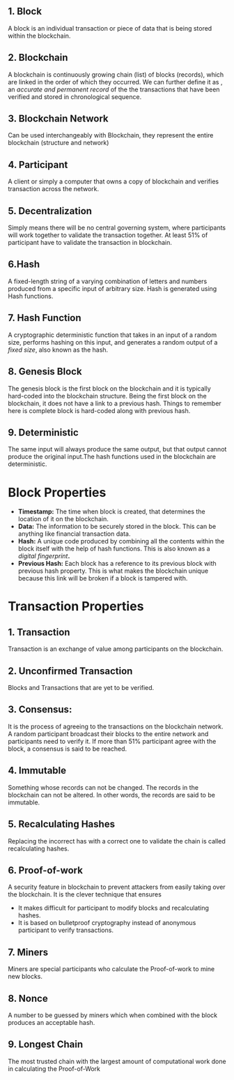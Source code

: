 ## 1\. Block

A block is an individual transaction or piece of data that is being stored within the blockchain.

## 2\. Blockchain

A blockchain is continuously growing chain (list) of blocks (records), which are linked in the order of which they occurred. We can further define it as , an _accurate and permanent record_ of the the transactions that have been verified and stored in chronological sequence.

## 3\. Blockchain Network

Can be used interchangeably with Blockchain, they represent the entire blockchain (structure and network)

## 4\. Participant

A client or simply a computer that owns a copy of blockchain and verifies transaction across the network.

## 5\. Decentralization

Simply means there will be no central governing system, where participants will work together to validate the transaction together. At least 51% of participant have to validate the transaction in blockchain.

## **6.Hash**

A fixed-length string of a varying combination of letters and numbers produced from a specific input of arbitrary size. Hash is generated using Hash functions.

## **7\. Hash Function**

A cryptographic deterministic function that takes in an input of a random size, performs hashing on this input, and generates a random output of a _fixed size_, also known as the hash.

## **8\. Genesis Block**

The genesis block is the first block on the blockchain and it is typically hard-coded into the blockchain structure. Being the first block on the blockchain, it does not have a link to a previous hash. Things to remember here is complete block is hard-coded along with previous hash.

## **9\. Deterministic**

The same input will always produce the same output, but that output cannot produce the original input.The hash functions used in the blockchain are deterministic.

# **Block Properties**

*   **Timestamp:** The time when block is created, that determines the location of it on the blockchain.
*   **Data:** The information to be securely stored in the block. This can be anything like financial transaction data.
*   **Hash:** A unique code produced by combining all the contents within the block itself with the help of hash functions. This is also known as a _digital fingerprint_**.**
*   **Previous Hash:** Each block has a reference to its previous block with previous hash property. This is what makes the blockchain unique because this link will be broken if a block is tampered with.

# Transaction Properties

## 1\. Transaction

Transaction is an exchange of value among participants on the blockchain.

## 2\. Unconfirmed Transaction

Blocks and Transactions that are yet to be verified.

## 3\. Consensus:

It is the process of agreeing to the transactions on the blockchain network. A random participant broadcast their blocks to the entire network and participants need to verify it. If more than 51% participant agree with the block, a consensus is said to be reached.

## 4\. Immutable

Something whose records can not be changed. The records in the blockchain can not be altered. In other words, the records are said to be immutable.

## 5\. Recalculating Hashes

Replacing the incorrect has with a correct one to validate the chain is called recalculating hashes.

## 6\. Proof-of-work

A security feature in blockchain to prevent attackers from easily taking over the blockchain. It is the clever technique that ensures

*   It makes difficult for participant to modify blocks and recalculating hashes.
*   It is based on bulletproof cryptography instead of anonymous participant to verify transactions.

## 7\. Miners

Miners are special participants who calculate the Proof-of-work to mine new blocks.

## **8\. Nonce**

A number to be guessed by miners which when combined with the block produces an acceptable hash.

## **9\. Longest Chain**

The most trusted chain with the largest amount of computational work done in calculating the Proof-of-Work
